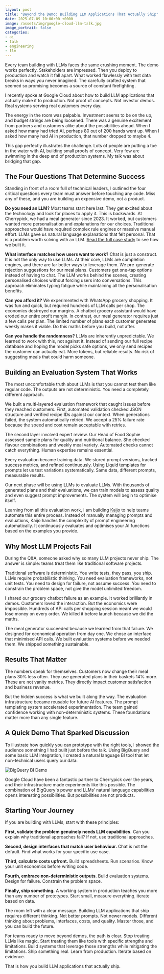 ```yaml
---
layout: post
title: "Beyond the Demo: Building LLM Applications That Actually Ship"
date: 2025-07-09 10:00:00 +0000
image: /assets/img/google-cloud-llm-talk.jpg
image_portrait: false
categories:
- ai
- talk
- engineering
- llm
---
```


Every team building with LLMs faces the same crushing moment. The demo works perfectly. Stakeholders are impressed. Then you deploy to production and watch it fall apart. What worked flawlessly with test data breaks in ways you never imagined. The carefully crafted system that seemed so promising becomes a source of constant firefighting.

I recently spoke at Google Cloud about how to build LLM applications that actually make it to production. Not proof of concepts. Not investor demos. Real systems serving real customers every day.

<!--more-->

The energy in the room was palpable. Investment seems to be on the up, and budget strings are being loosened. There was a genuine excitement from partners and customers alike about the possibilities ahead. When I asked how many had tried AI, perhaps 80 out of 200 hands went up. When I asked how many had AI in production, that number dropped to maybe 4.

This gap perfectly illustrates the challenge. Lots of people are putting a toe in the water with AI, building small proofs of concept. Very few are swimming in the deep end of production systems. My talk was about bridging that gap.

## The Four Questions That Determine Success

Standing in front of a room full of technical leaders, I outlined the four critical questions every team must answer before touching any code. Miss any of these, and you are building an expensive demo, not a product.

**Do you need an LLM?** Most teams start here last. They get excited about the technology and look for places to apply it. This is backwards. At Cherrypick, we had a meal generator since 2023. It worked, but customers wanted more personalisation and explanations for our choices. Traditional approaches would have required complex rule engines or massive manual effort. LLMs gave us natural language explanations that felt personal. That is a problem worth solving with an LLM. [Read the full case study](/case-studies/gpt-meal-generator) to see how we built it.

**What interface matches how users want to work?** Chat is just a construct. It is not the only way to use LLMs. At their core, LLMs are completion engines, and there are far better ways to leverage them. We pre-generate rejection suggestions for our meal plans. Customers get one-tap options instead of having to chat. The LLM works behind the scenes, creating personalised choices without forcing users into conversations. This approach eliminates typing fatigue while maintaining all the personalisation benefits.

**Can you afford it?** We experimented with WhatsApp grocery shopping. It was fun and quick, but required hundreds of LLM calls per shop. The economics destroyed our margins. A chatbot grocery assistant would have eroded our entire profit margin. In contrast, our meal generator requires just a few calls per plan. The limited number of plans each customer generates weekly makes it viable. Do this maths before you build, not after.

**Can you handle the randomness?** LLMs are inherently unpredictable. We learned to work with this, not against it. Instead of sending our full recipe database and hoping the model picks safe options, we only send recipes the customer can actually eat. More tokens, but reliable results. No risk of suggesting meals that could harm someone.

## Building an Evaluation System That Works

The most uncomfortable truth about LLMs is that you cannot test them like regular code. The outputs are not deterministic. You need a completely different approach.

We built a multi-layered evaluation framework that caught issues before they reached customers. First, automated validation checked JSON structure and verified recipe IDs against our context. When generations failed, the system automatically retried. We accept a 25% failure rate because the speed and cost remain acceptable with retries.

The second layer involved expert review. Our Head of Food Sophie assessed sample plans for quality and nutritional balance. She checked flavour combinations and weekly meal variety. Automated checks cannot catch everything. Human expertise remains essential.

Every evaluation became training data. We stored prompt versions, tracked success metrics, and refined continuously. Using Liquid templates for prompts let us test variations systematically. Same data, different prompts, measurable results.

Our next phase will be using LLMs to evaluate LLMs. With thousands of generated plans and their evaluations, we can train models to assess quality and even suggest prompt improvements. The system will begin to optimise itself.

Learning from all this evaluation work, I am building [Kaijo](https://kaijo.ai) to help teams automate this entire process. Instead of manually managing prompts and evaluations, Kaijo handles the complexity of prompt engineering automatically. It continuously evaluates and optimises your AI functions based on the examples you provide.

## Why Most LLM Projects Fail

During the Q&A, someone asked why so many LLM projects never ship. The answer is simple: teams treat them like traditional software projects.

Traditional software is deterministic. You write tests, they pass, you ship. LLMs require probabilistic thinking. You need evaluation frameworks, not unit tests. You need to design for failure, not assume success. You need to constrain the problem space, not give the model unlimited freedom.

I shared our grocery chatbot failure as an example. It worked brilliantly in demos. Customers loved the interaction. But the economics were impossible. Hundreds of API calls per shopping session meant we would lose money on every order. We killed it before launch because we did the maths.

The meal generator succeeded because we learned from that failure. We designed for economical operation from day one. We chose an interface that minimised API calls. We built evaluation systems before we needed them. We shipped something sustainable.

## Results That Matter

The numbers speak for themselves. Customers now change their meal plans 30% less often. They use generated plans in their baskets 14% more. These are not vanity metrics. They directly impact customer satisfaction and business revenue.

But the hidden success is what we built along the way. The evaluation infrastructure became reusable for future AI features. The prompt templating system accelerated experimentation. The team gained confidence working with non-deterministic systems. These foundations matter more than any single feature.

## A Quick Demo That Sparked Discussion

To illustrate how quickly you can prototype with the right tools, I showed the audience something I had built just before the talk. Using BigQuery and some basic LLM integration, I created a natural language BI tool that let non-technical users query our data.

![BigQuery BI Demo](/assets/img/bi-demo-chat.gif)

Google Cloud have been a fantastic partner to Cherrypick over the years, and their infrastructure made experiments like this possible. The combination of BigQuery's power and LLMs' natural language capabilities opens interesting possibilities. But possibilities are not products.

## Starting Your Journey

If you are building with LLMs, start with these principles:

**First, validate the problem genuinely needs LLM capabilities.** Can you explain why traditional approaches fail? If not, use traditional approaches.

**Second, design interfaces that match user behaviour.** Chat is not the default. Find what works for your specific use case.

**Third, calculate costs upfront.** Build spreadsheets. Run scenarios. Know your unit economics before writing code.

**Fourth, embrace non-deterministic outputs.** Build evaluation systems. Design for failure. Constrain the problem space.

**Finally, ship something.** A working system in production teaches you more than any number of prototypes. Start small, measure everything, iterate based on data.

The room left with a clear message. Building LLM applications that ship requires different thinking. Not better prompts. Not newer models. Different thinking about problems, interfaces, costs, and quality. Master those, and you can build the future.

For teams ready to move beyond demos, the path is clear. Stop treating LLMs like magic. Start treating them like tools with specific strengths and limitations. Build systems that leverage those strengths while mitigating the limitations. Ship something real. Learn from production. Iterate based on evidence.

That is how you build LLM applications that actually ship.
